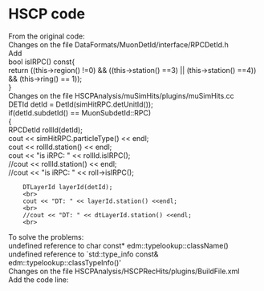 # HSCP code

From the original code:
<br>
Changes on the file DataFormats/MuonDetId/interface/RPCDetId.h
<br>
Add
<br>
bool isIRPC() const{
<br>
     return ((this->region() !=0) && ((this->station() ==3) || (this->station() ==4)) && (this->ring() == 1));
     <br>
     }
<br>
Changes on the file HSCPAnalysis/muSimHits/plugins/muSimHits.cc
<br>
      DETId detId = DetId(simHitRPC.detUnitId());
      <br>
      if(detId.subdetId() == MuonSubdetId::RPC)
      <br>
      {
      <br>
        RPCDetId rollId(detId);
        <br>
        cout << simHitRPC.particleType() << endl;
        <br>
        cout << rollId.station() << endl;
        <br>
        cout << "is iRPC: " << rollId.isIRPC();
        <br>
        //cout << rollId.station() << endl;
        <br>
        //cout << "is iRPC: " << roll->isIRPC();
        <br>
        
        DTLayerId layerId(detId);
        <br>
        cout << "DT: " << layerId.station() <<endl;
        <br>
        //cout << "DT: " << dtLayerId.station() <<endl;
        <br>
To solve the problems:
<br>
undefined reference to char const* edm::typelookup::className<MuonGeometryRecord>()
<br>
undefined reference to `std::type_info const& edm::typelookup::classTypeInfo<MuonGeometryRecord>()'
<br>
Changes on the file HSCPAnalysis/HSCPRecHits/plugins/BuildFile.xml
  <br>
  Add the code line:
  <br>
  <use name="Geometry/Records"/>

